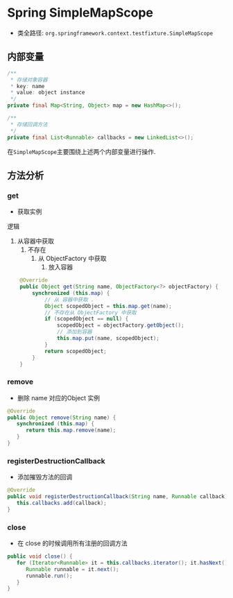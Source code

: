 <!--
  ~
  ~ Copyright 2020 HuiFer All rights reserved.
  ~
  ~ Licensed under the Apache License, Version 2.0 (the "License");
  ~ you may not use this file except in compliance with the License.
  ~ You may obtain a copy of the License at
  ~
  ~      http://www.apache.org/licenses/LICENSE-2.0
  ~
  ~ Unless required by applicable law or agreed to in writing, software
  ~ distributed under the License is distributed on an "AS IS" BASIS,
  ~ WITHOUT WARRANTIES OR CONDITIONS OF ANY KIND, either express or implied.
  ~ See the License for the specific language governing permissions and
  ~ limitations under the License.
  ~
  -->

# Spring SimpleMapScope

- 类全路径: `org.springframework.context.testfixture.SimpleMapScope`



## 内部变量

```java
/**
 * 存储对象容器
 * key: name
 * value: object instance
 */
private final Map<String, Object> map = new HashMap<>();

/**
 * 存储回调方法
 */
private final List<Runnable> callbacks = new LinkedList<>();
```



在`SimpleMapScope`主要围绕上述两个内部变量进行操作. 



## 方法分析

### get

- 获取实例

逻辑

1. 从容器中获取
   1. 不存在
      1. 从 ObjectFactory 中获取
         1. 放入容器

```java
	@Override
	public Object get(String name, ObjectFactory<?> objectFactory) {
		synchronized (this.map) {
			// 从 容器中获取 .
			Object scopedObject = this.map.get(name);
			// 不存在从 ObjectFactory 中获取
			if (scopedObject == null) {
				scopedObject = objectFactory.getObject();
				// 添加到容器
				this.map.put(name, scopedObject);
			}
			return scopedObject;
		}
	}

```







### remove

- 删除 name 对应的Object 实例



```java
@Override
public Object remove(String name) {
   synchronized (this.map) {
      return this.map.remove(name);
   }
}
```







### registerDestructionCallback

- 添加摧毁方法的回调



```java
@Override
public void registerDestructionCallback(String name, Runnable callback) {
   this.callbacks.add(callback);
}
```







### close

- 在 close 的时候调用所有注册的回调方法

```java
public void close() {
   for (Iterator<Runnable> it = this.callbacks.iterator(); it.hasNext();) {
      Runnable runnable = it.next();
      runnable.run();
   }
}
```